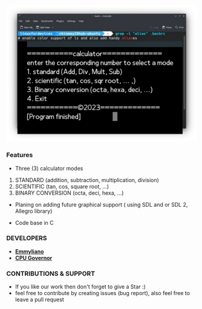 <p align="center">
<img src="Src/Images/img.jpg">
</p>


### Features

-  Three (3) calculator  modes
 1. STANDARD (addition, subtraction, multiplication, division)
 2. SCIENTIFIC (tan, cos, square root, ...)
 3. BINARY CONVERSION (octa, deci, hexa, ...)

- Planing on adding future graphical support ( using SDL and or SDL 2, Allegro library)

- Code base in C

### DEVELOPERS

- [**Emmyliano**](https://github.com/emmyliano)
- [**CPU Governor**](https://github.com/CPU-governor)

### CONTRIBUTIONS & SUPPORT
- If you like our work then don't forget to give a Star :)
- feel free to contribute by creating issues (bug report), also feel free to leave a pull request

